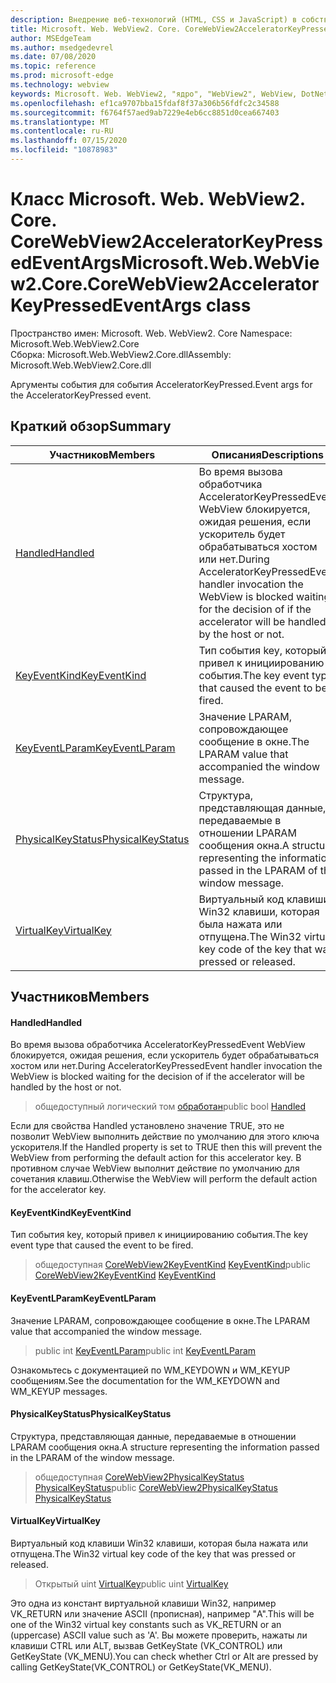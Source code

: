 ```yaml
---
description: Внедрение веб-технологий (HTML, CSS и JavaScript) в собственные приложения с помощью элемента управления Microsoft Edge WebView2
title: Microsoft. Web. WebView2. Core. CoreWebView2AcceleratorKeyPressedEventArgs
author: MSEdgeTeam
ms.author: msedgedevrel
ms.date: 07/08/2020
ms.topic: reference
ms.prod: microsoft-edge
ms.technology: webview
keywords: Microsoft. Web. WebView2, "ядро", "WebView2", WebView, DotNet, WPF, WinForms, App, EDGE, CoreWebView2, CoreWebView2Controller, браузерный элемент управления, EDGE HTML, Microsoft. Web. WebView2
ms.openlocfilehash: ef1ca9707bba15fdaf8f37a306b56fdfc2c34588
ms.sourcegitcommit: f6764f57aed9ab7229e4eb6cc8851d0cea667403
ms.translationtype: MT
ms.contentlocale: ru-RU
ms.lasthandoff: 07/15/2020
ms.locfileid: "10878983"
---
```

# <span data-ttu-id="ade7a-104">Класс Microsoft. Web. WebView2. Core. CoreWebView2AcceleratorKeyPressedEventArgs</span><span class="sxs-lookup"><span data-stu-id="ade7a-104">Microsoft.Web.WebView2.Core.CoreWebView2AcceleratorKeyPressedEventArgs class</span></span> 

<span data-ttu-id="ade7a-105">Пространство имен: Microsoft. Web. WebView2. Core </span><span class="sxs-lookup"><span data-stu-id="ade7a-105">Namespace: Microsoft.Web.WebView2.Core</span></span>\
<span data-ttu-id="ade7a-106">Сборка: Microsoft.Web.WebView2.Core.dll</span><span class="sxs-lookup"><span data-stu-id="ade7a-106">Assembly: Microsoft.Web.WebView2.Core.dll</span></span>

<span data-ttu-id="ade7a-107">Аргументы события для события AcceleratorKeyPressed.</span><span class="sxs-lookup"><span data-stu-id="ade7a-107">Event args for the AcceleratorKeyPressed event.</span></span>

## <span data-ttu-id="ade7a-108">Краткий обзор</span><span class="sxs-lookup"><span data-stu-id="ade7a-108">Summary</span></span>

 <span data-ttu-id="ade7a-109">Участников</span><span class="sxs-lookup"><span data-stu-id="ade7a-109">Members</span></span>                        | <span data-ttu-id="ade7a-110">Описания</span><span class="sxs-lookup"><span data-stu-id="ade7a-110">Descriptions</span></span>
--------------------------------|---------------------------------------------
[<span data-ttu-id="ade7a-111">Handled</span><span class="sxs-lookup"><span data-stu-id="ade7a-111">Handled</span></span>](#handled) | <span data-ttu-id="ade7a-112">Во время вызова обработчика AcceleratorKeyPressedEvent WebView блокируется, ожидая решения, если ускоритель будет обрабатываться хостом или нет.</span><span class="sxs-lookup"><span data-stu-id="ade7a-112">During AcceleratorKeyPressedEvent handler invocation the WebView is blocked waiting for the decision of if the accelerator will be handled by the host or not.</span></span>
[<span data-ttu-id="ade7a-113">KeyEventKind</span><span class="sxs-lookup"><span data-stu-id="ade7a-113">KeyEventKind</span></span>](#keyeventkind) | <span data-ttu-id="ade7a-114">Тип события key, который привел к инициированию события.</span><span class="sxs-lookup"><span data-stu-id="ade7a-114">The key event type that caused the event to be fired.</span></span>
[<span data-ttu-id="ade7a-115">KeyEventLParam</span><span class="sxs-lookup"><span data-stu-id="ade7a-115">KeyEventLParam</span></span>](#keyeventlparam) | <span data-ttu-id="ade7a-116">Значение LPARAM, сопровождающее сообщение в окне.</span><span class="sxs-lookup"><span data-stu-id="ade7a-116">The LPARAM value that accompanied the window message.</span></span>
[<span data-ttu-id="ade7a-117">PhysicalKeyStatus</span><span class="sxs-lookup"><span data-stu-id="ade7a-117">PhysicalKeyStatus</span></span>](#physicalkeystatus) | <span data-ttu-id="ade7a-118">Структура, представляющая данные, передаваемые в отношении LPARAM сообщения окна.</span><span class="sxs-lookup"><span data-stu-id="ade7a-118">A structure representing the information passed in the LPARAM of the window message.</span></span>
[<span data-ttu-id="ade7a-119">VirtualKey</span><span class="sxs-lookup"><span data-stu-id="ade7a-119">VirtualKey</span></span>](#virtualkey) | <span data-ttu-id="ade7a-120">Виртуальный код клавиши Win32 клавиши, которая была нажата или отпущена.</span><span class="sxs-lookup"><span data-stu-id="ade7a-120">The Win32 virtual key code of the key that was pressed or released.</span></span>

## <span data-ttu-id="ade7a-121">Участников</span><span class="sxs-lookup"><span data-stu-id="ade7a-121">Members</span></span>

#### <span data-ttu-id="ade7a-122">Handled</span><span class="sxs-lookup"><span data-stu-id="ade7a-122">Handled</span></span> 

<span data-ttu-id="ade7a-123">Во время вызова обработчика AcceleratorKeyPressedEvent WebView блокируется, ожидая решения, если ускоритель будет обрабатываться хостом или нет.</span><span class="sxs-lookup"><span data-stu-id="ade7a-123">During AcceleratorKeyPressedEvent handler invocation the WebView is blocked waiting for the decision of if the accelerator will be handled by the host or not.</span></span>

> <span data-ttu-id="ade7a-124">общедоступный логический том [обработан](#handled)</span><span class="sxs-lookup"><span data-stu-id="ade7a-124">public bool [Handled](#handled)</span></span>

<span data-ttu-id="ade7a-125">Если для свойства Handled установлено значение TRUE, это не позволит WebView выполнить действие по умолчанию для этого ключа ускорителя.</span><span class="sxs-lookup"><span data-stu-id="ade7a-125">If the Handled property is set to TRUE then this will prevent the WebView from performing the default action for this accelerator key.</span></span> <span data-ttu-id="ade7a-126">В противном случае WebView выполнит действие по умолчанию для сочетания клавиш.</span><span class="sxs-lookup"><span data-stu-id="ade7a-126">Otherwise the WebView will perform the default action for the accelerator key.</span></span>

#### <span data-ttu-id="ade7a-127">KeyEventKind</span><span class="sxs-lookup"><span data-stu-id="ade7a-127">KeyEventKind</span></span> 

<span data-ttu-id="ade7a-128">Тип события key, который привел к инициированию события.</span><span class="sxs-lookup"><span data-stu-id="ade7a-128">The key event type that caused the event to be fired.</span></span>

> <span data-ttu-id="ade7a-129">общедоступная [CoreWebView2KeyEventKind](./namespace-microsoft-web-webview2-core.md) [KeyEventKind](#keyeventkind)</span><span class="sxs-lookup"><span data-stu-id="ade7a-129">public [CoreWebView2KeyEventKind](./namespace-microsoft-web-webview2-core.md) [KeyEventKind](#keyeventkind)</span></span>

#### <span data-ttu-id="ade7a-130">KeyEventLParam</span><span class="sxs-lookup"><span data-stu-id="ade7a-130">KeyEventLParam</span></span> 

<span data-ttu-id="ade7a-131">Значение LPARAM, сопровождающее сообщение в окне.</span><span class="sxs-lookup"><span data-stu-id="ade7a-131">The LPARAM value that accompanied the window message.</span></span>

> <span data-ttu-id="ade7a-132">public int [KeyEventLParam](#keyeventlparam)</span><span class="sxs-lookup"><span data-stu-id="ade7a-132">public int [KeyEventLParam](#keyeventlparam)</span></span>

<span data-ttu-id="ade7a-133">Ознакомьтесь с документацией по WM_KEYDOWN и WM_KEYUP сообщениям.</span><span class="sxs-lookup"><span data-stu-id="ade7a-133">See the documentation for the WM_KEYDOWN and WM_KEYUP messages.</span></span>

#### <span data-ttu-id="ade7a-134">PhysicalKeyStatus</span><span class="sxs-lookup"><span data-stu-id="ade7a-134">PhysicalKeyStatus</span></span> 

<span data-ttu-id="ade7a-135">Структура, представляющая данные, передаваемые в отношении LPARAM сообщения окна.</span><span class="sxs-lookup"><span data-stu-id="ade7a-135">A structure representing the information passed in the LPARAM of the window message.</span></span>

> <span data-ttu-id="ade7a-136">общедоступная [CoreWebView2PhysicalKeyStatus](microsoft-web-webview2-core-corewebview2physicalkeystatus.md) [PhysicalKeyStatus](#physicalkeystatus)</span><span class="sxs-lookup"><span data-stu-id="ade7a-136">public [CoreWebView2PhysicalKeyStatus](microsoft-web-webview2-core-corewebview2physicalkeystatus.md) [PhysicalKeyStatus](#physicalkeystatus)</span></span>

#### <span data-ttu-id="ade7a-137">VirtualKey</span><span class="sxs-lookup"><span data-stu-id="ade7a-137">VirtualKey</span></span> 

<span data-ttu-id="ade7a-138">Виртуальный код клавиши Win32 клавиши, которая была нажата или отпущена.</span><span class="sxs-lookup"><span data-stu-id="ade7a-138">The Win32 virtual key code of the key that was pressed or released.</span></span>

> <span data-ttu-id="ade7a-139">Открытый uint [VirtualKey](#virtualkey)</span><span class="sxs-lookup"><span data-stu-id="ade7a-139">public uint [VirtualKey](#virtualkey)</span></span>

<span data-ttu-id="ade7a-140">Это одна из констант виртуальной клавиши Win32, например VK_RETURN или значение ASCII (прописная), например "A".</span><span class="sxs-lookup"><span data-stu-id="ade7a-140">This will be one of the Win32 virtual key constants such as VK_RETURN or an (uppercase) ASCII value such as 'A'.</span></span> <span data-ttu-id="ade7a-141">Вы можете проверить, нажаты ли клавиши CTRL или ALT, вызвав GetKeyState (VK_CONTROL) или GetKeyState (VK_MENU).</span><span class="sxs-lookup"><span data-stu-id="ade7a-141">You can check whether Ctrl or Alt are pressed by calling GetKeyState(VK_CONTROL) or GetKeyState(VK_MENU).</span></span>

